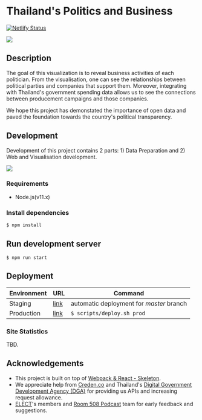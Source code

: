 # Thailand's Politics and Business 
[![Netlify Status](https://api.netlify.com/api/v1/badges/83666036-80b0-483e-be7d-31d113f350d0/deploy-status)](https://app.netlify.com/sites/admiring-ride-6b1173/deploys)

<div style="center">
    <img src="https://i.imgur.com/VbvGDhs.png"/>
</div>

## Description
The goal of this visualization is to reveal business activities of each politician. From the visualisation, one can see the relationships between political parties and companies that support them. Moreover, integrating with Thailand's government spending data allows us to see the connections between producement campaigns and those companies.

We hope this project has demonstated the importance of open data and paved the foundation towards the country's political transparency.

## Development
Development of this project contains 2 parts: 1) Data Preparation and 2) Web and Visualisation development.

<div style="center">
    <img src="https://i.imgur.com/GyAUUn1.png"/>
</div>

### Requirements
- Node.js(v11.x)

### Install dependencies
```$ npm install```

## Run development server
```$ npm run start```

## Deployment 
|Environment|URL|Command|
|---|---|---|
|Staging|[link](https://master--admiring-ride-6b1173.netlify.com)| automatic deployment for *master* branch|
|Production|[link](https://elect.in.th/politics-and-business/)| `$ scripts/deploy.sh prod`|

### Site Statistics
TBD.


## Acknowledgements
- This project is built on top of [Webpack & React - Skeleton](https://github.com/keathley/webpack-react-skeleton).
- We appreciate help from [Creden.co](https://creden.co) and Thailand's [Digital Government Development Agency (DGA)](https://www.dga.or.th) for providing us APIs and increasing request allowance.
- [ELECT](https://elect.in.th)'s members and [Room 508 Podcast](https://www.facebook.com/room508podcast/) team for early feedback and suggestions.